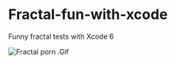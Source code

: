 Fractal-fun-with-xcode
=======================

Funny fractal tests with Xcode 6

![Fractal porn .Gif](https://raw.githubusercontent.com/Rerel/Fractal-porn-with-xcode/master/fractal-porn.gif)
